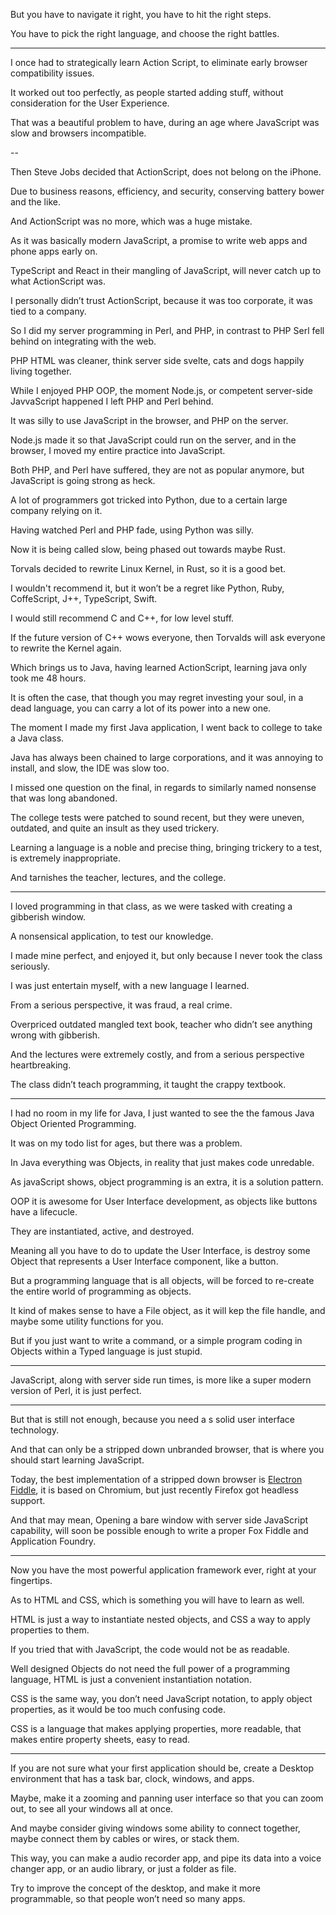 But you have to navigate it right,
you have to hit the right steps.

You have to pick the right language,
and choose the right battles.

---

I once had to strategically learn Action Script,
to eliminate early browser compatibility issues.

It worked out too perfectly, as people started adding stuff,
without consideration for the User Experience.

That was a beautiful problem to have,
during an age where JavaScript was slow and browsers incompatible.

--

Then Steve Jobs decided that ActionScript,
does not belong on the iPhone.

Due to business reasons, efficiency, and security,
conserving battery bower and the like.

And ActionScript was no more,
which was a huge mistake.

As it was basically modern JavaScript,
a promise to write web apps and phone apps early on.

TypeScript and React in their mangling of JavaScript,
will never catch up to what ActionScript was.

I personally didn’t trust ActionScript,
because it was too corporate, it was tied to a company.

So I did my server programming in Perl, and PHP,
in contrast to PHP Serl fell behind on integrating with the web.

PHP HTML was cleaner, think server side svelte,
cats and dogs happily living together.

While I enjoyed PHP OOP, the moment Node.js,
or competent server-side JavvaScript happened I left PHP and Perl behind.

It was silly to use JavaScript in the browser,
and PHP on the server.

Node.js made it so that JavaScript could run on the server,
and in the browser, I moved my entire practice into JavaScript.

Both PHP, and Perl have suffered,
they are not as popular anymore, but JavaScript is going strong as heck.

A lot of programmers got tricked into Python,
due to a certain large company relying on it.

Having watched Perl and PHP fade,
using Python was silly.

Now it is being called slow,
being phased out towards maybe Rust.

Torvals decided to rewrite Linux Kernel,
in Rust, so it is a good bet.

I wouldn't recommend it,
but it won’t be a regret like Python, Ruby, CoffeScript, J++, TypeScript, Swift.

I would still recommend C and C++,
for low level stuff.

If the future version of C++ wows everyone,
then Torvalds will ask everyone to rewrite the Kernel again.

Which brings us to Java, having learned ActionScript,
learning java only took me 48 hours.

It is often the case, that though you may regret investing your soul,
in a dead language, you can carry a lot of its power into a new one.

The moment I made my first Java application,
I went back to college to take a Java class.

Java has always been chained to large corporations,
and it was annoying to install, and slow, the IDE was slow too.

I missed one question on the final,
in regards to similarly named nonsense that was long abandoned.

The college tests were patched to sound recent,
but they were uneven, outdated, and quite an insult as they used trickery.

Learning a language is a noble and precise thing,
bringing trickery to a test, is extremely inappropriate.

And tarnishes the teacher, lectures,
and the college.

---

I loved programming in that class,
as we were tasked with creating a gibberish window.

A nonsensical application,
to test our knowledge.

I made mine perfect, and enjoyed it,
but only because I never took the class seriously.

I was just entertain myself,
with a new language I learned.

From a serious perspective,
it was fraud, a real crime.

Overpriced outdated mangled text book,
teacher who didn’t see anything wrong with gibberish.

And the lectures were extremely costly,
and from a serious perspective heartbreaking.

The class didn’t teach programming,
it taught the crappy textbook.

---

I had no room in my life for Java,
I just wanted to see the the famous Java Object Oriented Programming.

It was on my todo list for ages,
but there was a problem.

In Java everything was Objects,
in reality that just makes code unredable.

As javaScript shows, object programming is an extra,
it is a solution pattern.

OOP it is awesome for User Interface development,
as objects like buttons have a lifecucle.

They are instantiated,
active, and destroyed.

Meaning all you have to do to update the User Interface,
is destroy some Object that represents a User Interface component, like a button.

But a programming language that is all objects,
will be forced to re-create the entire world of programming as objects.

It kind of makes sense to have a File object,
as it will kep the file handle, and maybe some utility functions for you.

But if you just want to write a command,
or a simple program coding in Objects within a Typed language is just stupid.

---

JavaScript, along with server side run times,
is more like a super modern version of Perl, it is just perfect.

---

But that is still not enough,
because you need a s solid user interface technology.

And that can only be a stripped down unbranded browser,
that is where you should start learning JavaScript.

Today, the best implementation of a stripped down browser is [Electron Fiddle][1],
it is based on Chromium, but just recently Firefox got headless support.

And that may mean, Opening a bare window with server side JavaScript capability,
will soon be possible enough to write a proper Fox Fiddle and Application Foundry.

---

Now you have the most powerful application framework ever,
right at your fingertips.

As to HTML and CSS,
which is something you will have to learn as well.

HTML is just a way to instantiate nested objects,
and CSS a way to apply properties to them.

If you tried that with JavaScript,
the code would not be as readable.

Well designed Objects do not need the full power of a programming language,
HTML is just a convenient instantiation notation.

CSS is the same way, you don’t need JavaScript notation,
to apply object properties, as it would be too much confusing code.

CSS is a language that makes applying properties,
more readable, that makes entire property sheets, easy to read.

---

If you are not sure what your first application should be,
create a Desktop environment that has a task bar, clock, windows, and apps.

Maybe, make it a zooming and panning user interface so that you can zoom out,
to see all your windows all at once.

And maybe consider giving windows some ability to connect together,
maybe connect them by cables or wires, or stack them.

This way, you can make a audio recorder app,
and pipe its data into a voice changer app, or an audio library, or just a folder as file.

Try to improve the concept of the desktop,
and make it more programmable, so that people won’t need so many apps.

[1]: https://www.electronjs.org/fiddle
